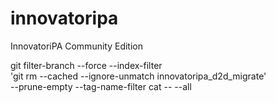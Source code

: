 innovatoripa
============

InnovatoriPA Community Edition

git filter-branch --force --index-filter \
  'git rm --cached --ignore-unmatch innovatoripa_d2d_migrate' \
  --prune-empty --tag-name-filter cat -- --all